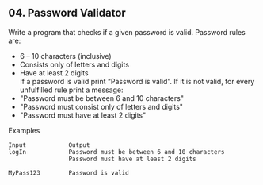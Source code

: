 ## 04. Password Validator 

Write a program that checks if a given password is valid. Password rules are:
- 6 – 10 characters (inclusive)
- Consists only of letters and digits
- Have at least 2 digits <br>
If a password is valid print “Password is valid”. If it is not valid, for every unfulfilled rule print a message:
- "Password must be between 6 and 10 characters"
- "Password must consist only of letters and digits"
- "Password must have at least 2 digits"

Examples

```
Input	         Output
logIn	         Password must be between 6 and 10 characters
                 Password must have at least 2 digits

MyPass123        Password is valid
```
